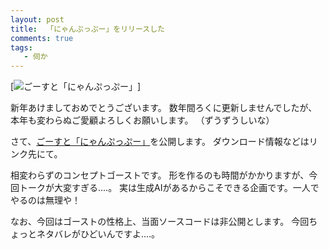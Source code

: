 ```yaml
---
layout: post
title:  「にゃんぷっぷー」をリリースした
comments: true
tags:
   - 伺か
---
```


[![ごーすと「にゃんぷっぷー」](/nyan-pu-puu/images/surface0.png "にゃんぷっぷー")]

新年あけましておめでとうございます。
数年間ろくに更新しませんでしたが、本年も変わらぬご愛顧よろしくお願いします。
（ずうずうしいな）

さて、[ごーすと「にゃんぷっぷー」](/nyan-pu-puu/)を公開します。
ダウンロード情報などはリンク先にて。

相変わらずのコンセプトゴーストです。
形を作るのも時間がかかりますが、今回トークが大変すぎる‥‥。
実は生成AIがあるからこそできる企画です。一人でやるのは無理や！

なお、今回はゴーストの性格上、当面ソースコードは非公開とします。
今回ちょっとネタバレがひどいんですよ‥‥。